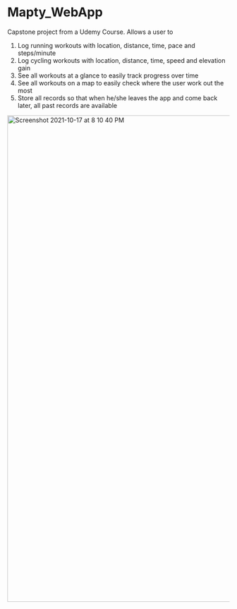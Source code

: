 # Mapty_WebApp

Capstone project from a Udemy Course.
Allows a user to
1. Log running workouts with location, distance, time, pace and steps/minute
2. Log cycling workouts with location, distance, time, speed and elevation gain
3. See all workouts at a glance to easily track progress over time
4. See all workouts on a map to easily check where the user work out the most
5. Store all records so that when he/she leaves the app and come back later, all past records are available

<img width="1103" alt="Screenshot 2021-10-17 at 8 10 40 PM" src="https://user-images.githubusercontent.com/84952189/137626715-55d94021-48ea-48f7-817a-05cead52cd48.png">
